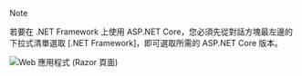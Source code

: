   > [!NOTE]
  > 若要在 .NET Framework 上使用 ASP.NET Core，您必須先從對話方塊最左邊的下拉式清單選取 [.NET Framework]，即可選取所需的 ASP.NET Core 版本。

  ![Web 應用程式 (Razor 頁面)](../tutorials/razor-pages/razor-pages-start/_static/np2.png)
